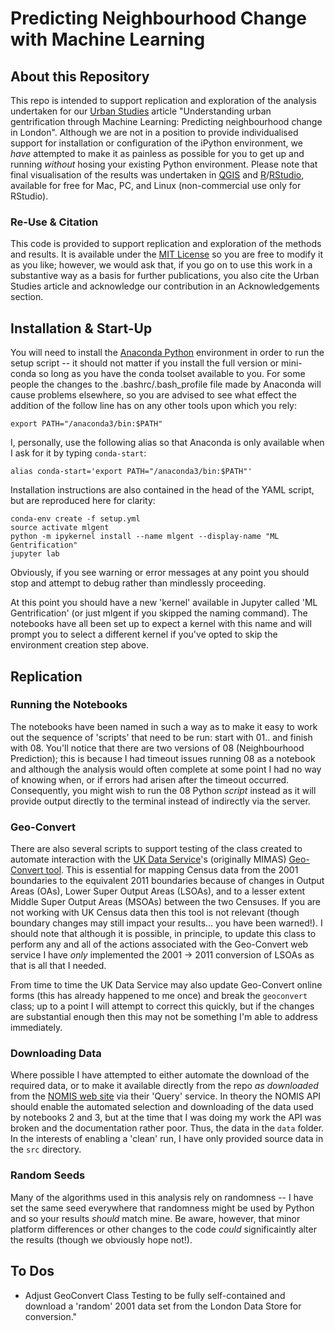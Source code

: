 # Predicting Neighbourhood Change with Machine Learning

## About this Repository

This repo is intended to support replication and exploration of the analysis undertaken for our [Urban Studies](http://journals.sagepub.com/home/usj) article "Understanding urban gentrification through Machine Learning: Predicting neighbourhood change in London". Although we are not in a position to provide individualised support for installation or configuration of the iPython environment, we _have_ attempted to make it as painless as possible for you to get up and running _without_ hosing your existing Python environment. Please note that final visualisation of the results was undertaken in [QGIS](https://www.qgis.org/) and [R](https://www.r-project.org)/[RStudio](https://www.rstudio.com), available for free for Mac, PC, and Linux (non-commercial use only for RStudio).

### Re-Use & Citation

This code is provided to support replication and exploration of the methods and results. It is available under the [MIT License](LICENSE) so you are free to modify it as you like; however, we would ask that, if you go on to use this work in a substantive way as a basis for further publications, you also cite the Urban Studies article and acknowledge our contribution in an Acknowledgements section.

## Installation & Start-Up

You will need to install the [Anaconda Python](https://www.anaconda.com/download/) environment in order to run the setup script -- it should not matter if you install the full version or mini-conda so long as you have the conda toolset available to you. For some people the changes to the .bashrc/.bash_profile file made by Anaconda will cause problems elsewhere, so you are advised to see what effect the addition of the follow line has on any other tools upon which you rely:
```
export PATH="/anaconda3/bin:$PATH"
```
I, personally, use the following alias so that Anaconda is only available when I ask for it by typing `conda-start`:
```
alias conda-start='export PATH="/anaconda3/bin:$PATH"'
```

Installation instructions are also contained in the head of the YAML script, but are reproduced here for clarity:
```
conda-env create -f setup.yml
source activate mlgent
python -m ipykernel install --name mlgent --display-name "ML Gentrification"
jupyter lab
```
Obviously, if you see warning or error messages at any point you should stop and attempt to debug rather than mindlessly proceeding.

At this point you should have a new 'kernel' available in Jupyter called 'ML Gentrification' (or just mlgent if you skipped the naming command). The notebooks have all been set up to expect a kernel with this name and will prompt you to select a different kernel if you've opted to skip the environment creation step above. 

## Replication

### Running the Notebooks

The notebooks have been named in such a way as to make it easy to work out the sequence of 'scripts' that need to be run: start with 01.. and finish with 08. You'll notice that there are two versions of 08 (Neighbourhood Prediction); this is because I had timeout issues running 08 as a notebook and although the analysis would often complete at some point I had no way of knowing when, or if errors had arisen after the timeout occurred. Consequently, you might wish to run the 08 Python _script_ instead as it will provide output directly to the terminal instead of indirectly via the server.

### Geo-Convert

There are also several scripts to support testing of the class created to automate interaction with the [UK Data Service](https://census.ukdataservice.ac.uk)'s (originally MIMAS) [Geo-Convert tool](http://geoconvert.mimas.ac.uk). This is essential for mapping Census data from the 2001 boundaries to the equivalent 2011 boundaries because of changes in Output Areas (OAs), Lower Super Output Areas (LSOAs), and to a lesser extent Middle Super Output Areas (MSOAs) between the two Censuses. If you are not working with UK Census data then this tool is not relevant (though boundary changes may still impact your results... you have been warned!). I should note that although it is possible, in principle, to update this class to perform any and all of the actions associated with the Geo-Convert web service I have _only_ implemented the 2001 -> 2011 conversion of LSOAs as that is all that I needed. 

From time to time the UK Data Service may also update Geo-Convert online forms (this has already happened to me once)  and break the `geoconvert` class; up to a point I will attempt to correct this quickly, but if the changes are substantial enough then this may not be something I'm able to address immediately.

### Downloading Data

Where possible I have attempted to either automate the download of the required data, or to make it available directly from the repo _as downloaded_ from the [NOMIS web site](https://www.nomisweb.co.uk) via their 'Query' service. In theory the NOMIS API should enable the automated selection and downloading of the data used by notebooks 2 and 3, but at the time that I was doing my work the API was broken and the documentation rather poor. Thus, the data in the `data` folder. In the interests of enabling a 'clean' run, I have only provided source data in the `src` directory.

### Random Seeds

Many of the algorithms used in this analysis rely on randomness -- I have set the same seed everywhere that randomness might be used by Python and so your results _should_ match mine. Be aware, however, that minor platform differences or other changes to the code _could_ significaintly alter the results (though we obviously hope not!).


## To Dos

* Adjust GeoConvert Class Testing to be fully self-contained and download a 'random' 2001 data set from the London Data Store for conversion."

